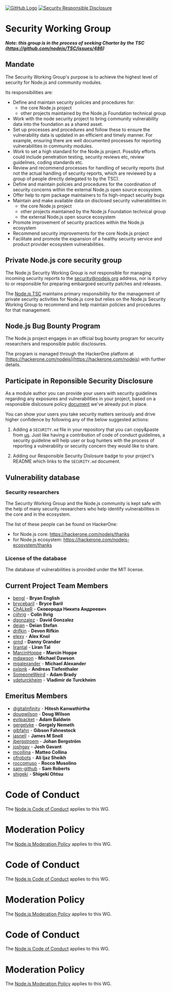 [![GitHub Logo](https://img.shields.io/badge/Join%20us%20on-Slack-e01563.svg)](https://nodejs-security-wg.herokuapp.com/)
[![Security Responsible Disclosure](https://img.shields.io/badge/Security-Responsible%20Disclosure-yellow.svg)](https://github.com/nodejs/security-wg/blob/master/processes/responsible_disclosure_template.md
)

# Security Working Group

***Note: this group is in the process of seeking Charter by the TSC
(https://github.com/nodejs/TSC/issues/486)***

## Mandate

The Security Working Group's purpose is to achieve the highest level of security
for Node.js and community modules.

Its responsibilities are:

- Define and maintain security policies and procedures for:
  - the core Node.js project
  - other projects maintained by the Node.js Foundation technical group
- Work with the node security project to bring community vulnerability data into
  the foundation as a shared asset.
- Set up processes and procedures and follow these to ensure the vulnerability
  data is updated in an efficient and timely manner. For example, ensuring there
  are well documented processes for reporting vulnerabilities in community
  modules.
- Work to set a high standard for the Node.js project. Possibly efforts could
  include penetration testing, security reviews etc, review guidelines, coding
  standards etc.
- Review and recommend processes for handling of security reports (but not the
  actual handling of security reports, which are reviewed by a group of people
  directly delegated to by the TSC).
- Define and maintain policies and procedures for the coordination of security
  concerns within the external Node.js open source ecosystem.
- Offer help to npm package maintainers to fix high-impact security bugs
- Maintain and make available data on disclosed security vulnerabilities in:
  - the core Node.js project
  - other projects maintained by the Node.js Foundation technical group
  - the external Node.js open source ecosystem
- Promote improvement of security practices within the Node.js ecosystem
- Recommend security improvements for the core Node.js project
- Facilitate and promote the expansion of a healthy security service and product
  provider ecosystem vulnerabilities.

## Private Node.js core security group

The Node.js Security Working Group is _not_ responsible for managing incoming
security reports to the security@nodejs.org address, nor is it privy to or
responsible for preparing embargoed security patches and releases.

The [Node.js TSC][] maintains primary responsibility for the management of private
security activities for Node.js core but relies on the Node.js Security Working
Group to recommend and help maintain policies and procedures for that
management.

## Node.js Bug Bounty Program

The Node.js project engages in an official bug bounty program for security researchers and responsible public disclosures.

The program is managed through the HackerOne platform at [https://hackerone.com/nodejs](https://hackerone.com/nodejs) with further details.

## Participate in Reponsible Security Disclosure

As a module author you can provide your users with security guidelines regarding any exposures and vulnerabilities in your project, based on a responsible dislcosure policy [document](https://github.com/nodejs/security-wg/blob/e2c03e62d73635a766156c6ea4f9aefb35c04603/processes/responsible_disclosure_template.md) we've already put in place.

You can show your users you take security matters seriously and drive higher confidence by following any of the below suggested actions:

1. Adding a `SECURITY.md` file in your repository that you can copy&paste from [us](https://github.com/nodejs/security-wg/blob/e2c03e62d73635a766156c6ea4f9aefb35c04603/processes/responsible_disclosure_template.md). Just like having a contribution of code of conduct guidelines, a security guideline will help user or bug hunters with the process of reporting a vulnerability or security concern they would like to share.

2. Adding our Responsible Security Dislosure badge to your project's README which links to the `SECURITY.md` document.

## Vulnerability database

### Security researchers

The Security Working Group and the Node.js community is kept safe with the help of many security researchers who help
identify vulnerabilities in the core and in the ecosystem.

The list of these people can be found on HackerOne:
* for Node.js core: https://hackerone.com/nodejs/thanks
* for Node.js ecosystem: https://hackerone.com/nodejs-ecosystem/thanks

### License of the database

The database of vulnerabilities is provided under the MIT license.

## Current Project Team Members

* [bengl](https://github.com/bengl) - **Bryan English**
* [brycebaril](https://github.com/brycebaril) - **Bryce Baril**
* [ChALkeR](https://github.com/ChALkeR) - **Сковорода Никита Андреевич**
* [cjihrig](https://github.com/cjihrig) - **Colin Ihrig**
* [dgonzalez](https://github.com/dgonzalez) - **David Gonzalez**
* [deian](https://github.com/deian) - **Deian Stefan**
* [drifkin](https://github.com/drifkin) - **Devon Rifkin**
* [elexy](https://github.com/Elexy) - **Alex Knol**
* [grnd](https://github.com/grnd) - **Danny Grander**
* [lirantal](https://github.com/lirantal) - **Liran Tal**
* [MarcinHoppe](https://github.com/MarcinHoppe) - **Marcin Hoppe**
* [mdawson](https://github.com/mdawson) - **Michael Dawson**
* [mgalexander](https://github.com/mgalexander) - **Michael Alexander**
* [pxlpnk](https://github.com/pxlpnk) - **Andreas Tiefenthaler**
* [SomeoneWeird](https://github.com/SomeoneWeird) - **Adam Brady**
* [vdeturckheim](https://github.com/vdeturckheim) - **Vladimir de Turckheim**

## Emeritus Members

* [digitalinfinity](https://github.com/digitalinfinity) - **Hitesh Kanwathirtha**
* [dougwilson](https://github.com/dougwilson) - **Doug Wilson**
* [evilpacket](https://github.com/evilpacket) - **Adam Baldwin**
* [gergelyke](https://github.com/gergelyke) - **Gergely Nemeth**
* [gibfahn](https://github.com/gibfahn) - **Gibson Fahnestock**
* [jasnell](https://github.com/jasnell) - **James M Snell**
* [jbergstroem](https://github.com/jbergstroem) - **Johan Bergström**
* [joshgav](https://github.com/joshgav) - **Josh Gavant**
* [mcollina](https://github.com/mcollina) - **Matteo Collina**
* [ofrobots](https://github.com/ofrobots) - **Ali Ijaz Sheikh**
* [roccomuso](https://github.com/roccomuso) - **Rocco Musolino**
* [sam-github](https://github.com/sam-github) - **Sam Roberts**
* [shigeki](https://github.com/shigeki) - **Shigeki Ohtsu**

# Code of Conduct

The [Node.js Code of Conduct](https://github.com/nodejs/admin/blob/master/CODE_OF_CONDUCT.md) applies to this WG.

# Moderation Policy

The [Node.js Moderation Policy](https://github.com/nodejs/admin/blob/master/Moderation-Policy.md) applies to this WG.

# Code of Conduct

The [Node.js Code of Conduct](https://github.com/nodejs/node/blob/master/CODE_OF_CONDUCT.md) applies to this WG.

# Moderation Policy

The [Node.js Moderation Policy](https://github.com/nodejs/TSC/blob/master/Moderation-Policy.md) applies to this WG.

[Node.js TSC]: https://github.com/nodejs/TSC

# Code of Conduct

The [Node.js Code of Conduct](https://github.com/nodejs/node/blob/master/CODE_OF_CONDUCT.md) applies to this WG.

# Moderation Policy

The [Node.js Moderation Policy](https://github.com/nodejs/TSC/blob/master/Moderation-Policy.md) applies to this WG.
